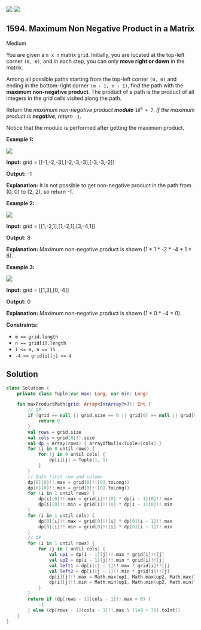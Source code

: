 [![](https://img.shields.io/github/stars/javadev/LeetCode-in-Kotlin?label=Stars&style=flat-square)](https://github.com/javadev/LeetCode-in-Kotlin)
[![](https://img.shields.io/github/forks/javadev/LeetCode-in-Kotlin?label=Fork%20me%20on%20GitHub%20&style=flat-square)](https://github.com/javadev/LeetCode-in-Kotlin/fork)

## 1594\. Maximum Non Negative Product in a Matrix

Medium

You are given a `m x n` matrix `grid`. Initially, you are located at the top-left corner `(0, 0)`, and in each step, you can only **move right or down** in the matrix.

Among all possible paths starting from the top-left corner `(0, 0)` and ending in the bottom-right corner `(m - 1, n - 1)`, find the path with the **maximum non-negative product**. The product of a path is the product of all integers in the grid cells visited along the path.

Return the _maximum non-negative product **modulo**_ <code>10<sup>9</sup> + 7</code>. _If the maximum product is **negative**, return_ `-1`.

Notice that the modulo is performed after getting the maximum product.

**Example 1:**

![](https://assets.leetcode.com/uploads/2021/12/23/product1.jpg)

**Input:** grid = \[\[-1,-2,-3],[-2,-3,-3],[-3,-3,-2]]

**Output:** -1

**Explanation:** It is not possible to get non-negative product in the path from (0, 0) to (2, 2), so return -1.

**Example 2:**

![](https://assets.leetcode.com/uploads/2021/12/23/product2.jpg)

**Input:** grid = \[\[1,-2,1],[1,-2,1],[3,-4,1]]

**Output:** 8

**Explanation:** Maximum non-negative product is shown (1 \* 1 \* -2 \* -4 \* 1 = 8).

**Example 3:**

![](https://assets.leetcode.com/uploads/2021/12/23/product3.jpg)

**Input:** grid = \[\[1,3],[0,-4]]

**Output:** 0

**Explanation:** Maximum non-negative product is shown (1 \* 0 \* -4 = 0).

**Constraints:**

*   `m == grid.length`
*   `n == grid[i].length`
*   `1 <= m, n <= 15`
*   `-4 <= grid[i][j] <= 4`

## Solution

```kotlin
class Solution {
    private class Tuple(var max: Long, var min: Long)

    fun maxProductPath(grid: Array<IntArray?>?): Int {
        // DP
        if (grid == null || grid.size == 0 || grid[0] == null || grid[0]!!.size == 0) {
            return 0
        }
        val rows = grid.size
        val cols = grid[0]!!.size
        val dp = Array(rows) { arrayOfNulls<Tuple>(cols) }
        for (i in 0 until rows) {
            for (j in 0 until cols) {
                dp[i][j] = Tuple(1, 1)
            }
        }
        // Init first row and column
        dp[0][0]!!.max = grid[0]!![0].toLong()
        dp[0][0]!!.min = grid[0]!![0].toLong()
        for (i in 1 until rows) {
            dp[i][0]!!.max = grid[i]!![0] * dp[i - 1][0]!!.max
            dp[i][0]!!.min = grid[i]!![0] * dp[i - 1][0]!!.min
        }
        for (i in 1 until cols) {
            dp[0][i]!!.max = grid[0]!![i] * dp[0][i - 1]!!.max
            dp[0][i]!!.min = grid[0]!![i] * dp[0][i - 1]!!.min
        }
        // DP
        for (i in 1 until rows) {
            for (j in 1 until cols) {
                val up1 = dp[i - 1][j]!!.max * grid[i]!![j]
                val up2 = dp[i - 1][j]!!.min * grid[i]!![j]
                val left1 = dp[i][j - 1]!!.max * grid[i]!![j]
                val left2 = dp[i][j - 1]!!.min * grid[i]!![j]
                dp[i][j]!!.max = Math.max(up1, Math.max(up2, Math.max(left1, left2)))
                dp[i][j]!!.min = Math.min(up1, Math.min(up2, Math.min(left1, left2)))
            }
        }
        return if (dp[rows - 1][cols - 1]!!.max < 0) {
            -1
        } else (dp[rows - 1][cols - 1]!!.max % (1e9 + 7)).toInt()
    }
}
```
